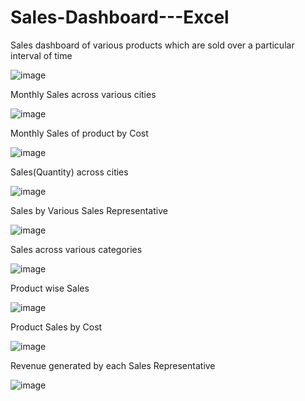 # Sales-Dashboard---Excel
Sales dashboard of various products which are sold over a particular interval of time


![image](https://user-images.githubusercontent.com/62066175/187378875-1c3ee1d6-76ef-449a-98cc-015a8b5bf677.png)

																													
																													




Monthly Sales across various cities
        
![image](https://user-images.githubusercontent.com/62066175/187359918-570fa402-49ba-4292-8895-418682cec203.png)

Monthly Sales of product by Cost

![image](https://user-images.githubusercontent.com/62066175/187361465-42f81809-9bf8-4131-8d39-5f82689cb15b.png)

Sales(Quantity) across cities

![image](https://user-images.githubusercontent.com/62066175/187362147-8452cd04-99ea-4c71-b282-c8c7aa85be51.png)

Sales by Various Sales Representative

![image](https://user-images.githubusercontent.com/62066175/187362695-3c14c4dc-6e08-48e3-9034-1adf0f19d821.png)

Sales across various categories

![image](https://user-images.githubusercontent.com/62066175/187363193-148c30ca-c0f6-4ab5-b951-f8b96fd39455.png)

Product wise Sales

![image](https://user-images.githubusercontent.com/62066175/187363796-3fb5aa06-9395-4730-9ce2-435364d9b024.png)

Product Sales by Cost

![image](https://user-images.githubusercontent.com/62066175/187364175-e30c8cdb-5672-4b42-90ad-aba3aaeb6903.png)

Revenue generated by each Sales Representative

![image](https://user-images.githubusercontent.com/62066175/187364630-e8bf06e8-cba3-4dc7-9889-de4358c7ff97.png)


